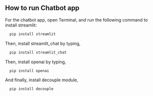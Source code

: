 
## How to run Chatbot app

For the chatbot app, open Terminal, and run the following command to install streamlit:

```bash
  pip install streamlit
```

Then, install streamlit_chat by typing,

```bash
  pip install streamlit_chat
```

Then, install openai by typing,

```bash
  pip install openai
```

And finally, install decouple module,

```bash
  pip install decouple
```